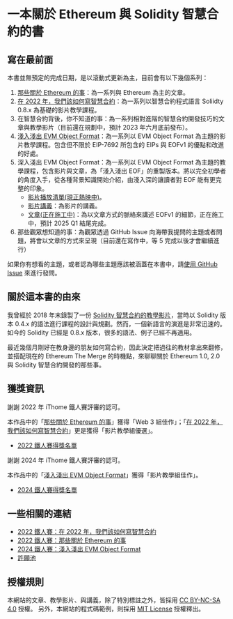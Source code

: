 # 一本關於 Ethereum 與 Solidity 智慧合約的書

## 寫在最前面

本書並無預定的完成日期，是以滾動式更新為主，目前會有以下幾個系列：

1. [那些關於 Ethereum 的事](/ethereum-101)：為一系列與 Ethereum 為主的文章。
2. [在 2022 年，我們該如何寫智慧合約](https://www.youtube.com/playlist?list=PLHmOMPRfmOxQYDnXAc1hKY6ra4WDU8ZlM)：為一系列以智慧合約程式語言 Soliidty 0.8.x 為基礎的影片教學課程。
3. 在智慧合約背後，你不知道的事：為一系列相對進階的智慧合約開發技巧的文章與教學影片（目前還在規劃中，預計 2023 年六月底前發布）。
4. [淺入淺出 EVM Object Format](https://www.youtube.com/playlist?list=PLHmOMPRfmOxTiqyaSu1EXs8ioESZtOSHN)：為一系列以 EVM Object Format 為主題的影片教學課程。包含但不限於 EIP-7692 所包含的 EIPs 與 EOFv1 的優點和改進的好處。
5. 深入淺出 EVM Object Format：為一系列以 EVM Object Format 為主題的教學課程，包含影片與文章，為「淺入淺出 EOF」的重製版本。將以完全初學者的角度入手，從各種背景知識開始介紹，由淺入深的讓讀者對 EOF 能有更完整的印象。
    * [影片播放清單(現正熱映中)](https://www.youtube.com/playlist?list=PLHmOMPRfmOxQo8mIUkW2DNj9l4Y3MW9KW)。
    * [影片講義](/head-first-eof-lecture-notes)：為影片的講義。
    * [文章(正在施工中)]()：為以文章方式的脈絡來講述 EOFv1 的細節，正在施工中，預計 2025 Q1 結尾完成。
6. 那些觀眾想知道的事：為觀眾透過 GitHub Issue 向海帶我提問的主題或者問題，將會以文章的方式來呈現（目前還在寫作中，等 5 完成以後才會繼續進行）

如果你有想看的主題，或者認為哪些主題應該被涵蓋在本書中，請[使用 GitHub Issue](https://github.com/hydai/solidity.tw/issues/new/choose) 來進行發問。

## 關於這本書的由來

我曾經於 2018 年末錄製了一份 [Solidity 智慧合約的教學影片](https://youtube.com/playlist?list=PLHmOMPRfmOxSJcrlwyandWYiuP9ZAMYoF)，當時以 Solidity 版本 0.4.x 的語法進行課程的設計與規劃。然而，一個新語言的演進是非常迅速的。如今的 Solidity 已經是 0.8.x 版本，很多的語法、例子已經不再適用。

最近幾個月剛好在教身邊的朋友如何寫合約，因此決定把過往的教材拿出來翻修，並搭配現在的 Ethereum The Merge 的時機點，來聊聊關於 Ethereum 1.0, 2.0 與 Solidity 智慧合約開發的那些事。

## 獲獎資訊

謝謝 2022 年 iThome 鐵人賽評審的認可。

本作品中的「[那些關於 Ethereum 的事](https://ithelp.ithome.com.tw/users/20083367/ironman/5136)」獲得「Web 3 組佳作」；「[在 2022 年，我們該如何寫智慧合約](https://ithelp.ithome.com.tw/users/20083367/ironman/5019)」更是獲得「影片教學組優選」。

* [2022 鐵人賽得獎名單](https://ithelp.ithome.com.tw/2022ironman/reward)

謝謝 2024 年 iThome 鐵人賽評審的認可。

本作品中的「[淺入淺出 EVM Object Format](https://ithelp.ithome.com.tw/users/20083367/ironman/8062)」獲得「影片教學組佳作」。

* [2024 鐵人賽得獎名單](https://ithelp.ithome.com.tw/2024ironman/reward)

## 一些相關的連結

* [2022 鐵人賽：在 2022 年，我們該如何寫智慧合約](https://ithelp.ithome.com.tw/users/20083367/ironman/5019)
* [2022 鐵人賽：那些關於 Ethereum 的事](https://ithelp.ithome.com.tw/users/20083367/ironman/5136)
* [2024 鐵人賽：淺入淺出 EVM Object Format](https://ithelp.ithome.com.tw/users/20083367/ironman/8062)
* [許願池](https://github.com/hydai/solidity-book/issues)

## 授權規則

本網站的文章、教學影片、與講義，除了特別標註之外，皆採用 [CC BY-NC-SA 4.0](https://creativecommons.org/licenses/by-nc-sa/4.0/deed.zh-hant) 授權。
另外，本網站的程式碼範例，則採用 [MIT License](https://opensource.org/licenses/MIT) 授權釋出。
